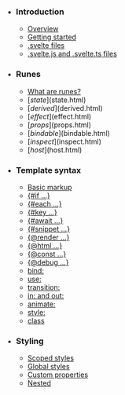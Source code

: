 -   ### Introduction
    
    -   [Overview](overview.html)
    -   [Getting started](getting-started.html)
    -   [.svelte files](svelte-files.html)
    -   [.svelte.js and .svelte.ts files](svelte-js-files.html)
-   ### Runes
    
    -   [What are runes?](what-are-runes.html)
    -   [$state]($state.html)
    -   [$derived]($derived.html)
    -   [$effect]($effect.html)
    -   [$props]($props.html)
    -   [$bindable]($bindable.html)
    -   [$inspect]($inspect.html)
    -   [$host]($host.html)
-   ### Template syntax
    
    -   [Basic markup](basic-markup.html)
    -   [{#if ...}](if.html)
    -   [{#each ...}](each.html)
    -   [{#key ...}](key.html)
    -   [{#await ...}](await.html)
    -   [{#snippet ...}](snippet.html)
    -   [{@render ...}](@render.html)
    -   [{@html ...}](@html.html)
    -   [{@const ...}](@const.html)
    -   [{@debug ...}](@debug.html)
    -   [bind:](bind.html)
    -   [use:](use.html)
    -   [transition:](transition.html)
    -   [in: and out:](in-and-out.html)
    -   [animate:](animate.html)
    -   [style:](style.html)
    -   [class](class.html)
-   ### Styling
    
    -   [Scoped styles](scoped-styles.html)
    -   [Global styles](global-styles.html)
    -   [Custom properties](custom-properties.html)
    -   [Nested <style> elements](nested-style-elements.html)
-   ### Special elements
    
    -   [<svelte:boundary>](svelte-boundary.html)
    -   [<svelte:window>](svelte-window.html)
    -   [<svelte:document>](svelte-document.html)
    -   [<svelte:body>](svelte-body.html)
    -   [<svelte:head>](svelte-head.html)
    -   [<svelte:element>](svelte-element.html)
    -   [<svelte:options>](svelte-options.html)
-   ### Runtime
    
    -   [Stores](stores.html)
    -   [Context](context.html)
    -   [Lifecycle hooks](lifecycle-hooks.html)
    -   [Imperative component API](imperative-component-api.html)
-   ### Misc
    
    -   [Testing](testing.html)
    -   [TypeScript](typescript.html)
    -   [Custom elements](custom-elements.html)
    -   [Svelte 4 migration guide](v4-migration-guide.html)
    -   [Svelte 5 migration guide](v5-migration-guide.html)
    -   [Frequently asked questions](faq.html)
-   ### Reference
    
    -   [svelte](svelte.html)
    -   [svelte/action](svelte-action.html)
    -   [svelte/animate](svelte-animate.html)
    -   [svelte/compiler](svelte-compiler.html)
    -   [svelte/easing](svelte-easing.html)
    -   [svelte/events](svelte-events.html)
    -   [svelte/legacy](svelte-legacy.html)
    -   [svelte/motion](svelte-motion.html)
    -   [svelte/reactivity/window](svelte-reactivity-window.html)
    -   [svelte/reactivity](svelte-reactivity.html)
    -   [svelte/server](svelte-server.html)
    -   [svelte/store](svelte-store.html)
    -   [svelte/transition](svelte-transition.html)
    -   [Compiler errors](compiler-errors.html)
    -   [Compiler warnings](compiler-warnings.html)
    -   [Runtime errors](runtime-errors.html)
    -   [Runtime warnings](runtime-warnings.html)
-   ### Legacy APIs
    
    -   [Overview](legacy-overview.html)
    -   [Reactive let/var declarations](legacy-let.html)
    -   [Reactive $: statements](legacy-reactive-assignments.html)
    -   [export let](legacy-export-let.html)
    -   [$$props and $$restProps](legacy-$$props-and-$$restProps.html)
    -   [on:](legacy-on.html)
    -   [<slot>](legacy-slots.html)
    -   [$$slots](legacy-$$slots.html)
    -   [<svelte:fragment>](legacy-svelte-fragment.html)
    -   [<svelte:component>](legacy-svelte-component.html)
    -   [<svelte:self>](legacy-svelte-self.html)
    -   [Imperative component API](legacy-component-api.html)

SvelteReference

# svelte/transition

### On this page

-   [svelte/transition](svelte-transition.html)
-   [blur](svelte-transition.html#blur)
-   [crossfade](svelte-transition.html#crossfade)
-   [draw](svelte-transition.html#draw)
-   [fade](svelte-transition.html#fade)
-   [fly](svelte-transition.html#fly)
-   [scale](svelte-transition.html#scale)
-   [slide](svelte-transition.html#slide)
-   [BlurParams](svelte-transition.html#BlurParams)
-   [CrossfadeParams](svelte-transition.html#CrossfadeParams)
-   [DrawParams](svelte-transition.html#DrawParams)
-   [EasingFunction](svelte-transition.html#EasingFunction)
-   [FadeParams](svelte-transition.html#FadeParams)
-   [FlyParams](svelte-transition.html#FlyParams)
-   [ScaleParams](svelte-transition.html#ScaleParams)
-   [SlideParams](svelte-transition.html#SlideParams)
-   [TransitionConfig](svelte-transition.html#TransitionConfig)

import {
	`function blur(node: Element, { delay, duration, easing, amount, opacity }?: BlurParams | undefined): TransitionConfig`

Animates a `blur` filter alongside an element’s opacity.

blur,
	`function crossfade({ fallback, ...defaults }: CrossfadeParams & {     fallback?: (node: Element, params: CrossfadeParams, intro: boolean) => TransitionConfig; }): [(node: any, params: CrossfadeParams & {     key: any; }) => () => TransitionConfig, (node: any, params: CrossfadeParams & {     key: any; }) => () => TransitionConfig]`

The `crossfade` function creates a pair of [transitions](transition.html) called `send` and `receive`. When an element is ‘sent’, it looks for a corresponding element being ‘received’, and generates a transition that transforms the element to its counterpart’s position and fades it out. When an element is ‘received’, the reverse happens. If there is no counterpart, the `fallback` transition is used.

crossfade,
	`function draw(node: SVGElement & {     getTotalLength(): number; }, { delay, speed, duration, easing }?: DrawParams | undefined): TransitionConfig`

Animates the stroke of an SVG element, like a snake in a tube. `in` transitions begin with the path invisible and draw the path to the screen over time. `out` transitions start in a visible state and gradually erase the path. `draw` only works with elements that have a `getTotalLength` method, like `&#x3C;path>` and `&#x3C;polyline>`.

draw,
	`function fade(node: Element, { delay, duration, easing }?: FadeParams | undefined): TransitionConfig`

Animates the opacity of an element from 0 to the current opacity for `in` transitions and from the current opacity to 0 for `out` transitions.

fade,
	`function fly(node: Element, { delay, duration, easing, x, y, opacity }?: FlyParams | undefined): TransitionConfig`

Animates the x and y positions and the opacity of an element. `in` transitions animate from the provided values, passed as parameters to the element’s default values. `out` transitions animate from the element’s default values to the provided values.

fly,
	`function scale(node: Element, { delay, duration, easing, start, opacity }?: ScaleParams | undefined): TransitionConfig`

Animates the opacity and scale of an element. `in` transitions animate from the provided values, passed as parameters, to an element’s current (default) values. `out` transitions animate from an element’s default values to the provided values.

scale,
	`function slide(node: Element, { delay, duration, easing, axis }?: SlideParams | undefined): TransitionConfig`

Slides an element in and out.

slide
} from 'svelte/transition';

## blur[](svelte-transition.html#blur)

Animates a `blur` filter alongside an element’s opacity.

function blur(
	node: Element,
	{
		delay,
		duration,
		easing,
		amount,
		opacity
	}?: BlurParams | undefined
): TransitionConfig;

## crossfade[](svelte-transition.html#crossfade)

The `crossfade` function creates a pair of [transitions](transition.html) called `send` and `receive`. When an element is ‘sent’, it looks for a corresponding element being ‘received’, and generates a transition that transforms the element to its counterpart’s position and fades it out. When an element is ‘received’, the reverse happens. If there is no counterpart, the `fallback` transition is used.

function crossfade({
	fallback,
	...defaults
}: CrossfadeParams & {
	fallback?: (
		node: Element,
		params: CrossfadeParams,
		intro: boolean
	) => TransitionConfig;
}): [
	(
		node: any,
		params: CrossfadeParams & {
			key: any;
		}
	) => () => TransitionConfig,
	(
		node: any,
		params: CrossfadeParams & {
			key: any;
		}
	) => () => TransitionConfig
];

## draw[](svelte-transition.html#draw)

Animates the stroke of an SVG element, like a snake in a tube. `in` transitions begin with the path invisible and draw the path to the screen over time. `out` transitions start in a visible state and gradually erase the path. `draw` only works with elements that have a `getTotalLength` method, like `<path>` and `<polyline>`.

function draw(
	node: SVGElement & {
		getTotalLength(): number;
	},
	{
		delay,
		speed,
		duration,
		easing
	}?: DrawParams | undefined
): TransitionConfig;

## fade[](svelte-transition.html#fade)

Animates the opacity of an element from 0 to the current opacity for `in` transitions and from the current opacity to 0 for `out` transitions.

function fade(
	node: Element,
	{ delay, duration, easing }?: FadeParams | undefined
): TransitionConfig;

## fly[](svelte-transition.html#fly)

Animates the x and y positions and the opacity of an element. `in` transitions animate from the provided values, passed as parameters to the element’s default values. `out` transitions animate from the element’s default values to the provided values.

function fly(
	node: Element,
	{
		delay,
		duration,
		easing,
		x,
		y,
		opacity
	}?: FlyParams | undefined
): TransitionConfig;

## scale[](svelte-transition.html#scale)

Animates the opacity and scale of an element. `in` transitions animate from the provided values, passed as parameters, to an element’s current (default) values. `out` transitions animate from an element’s default values to the provided values.

function scale(
	node: Element,
	{
		delay,
		duration,
		easing,
		start,
		opacity
	}?: ScaleParams | undefined
): TransitionConfig;

## slide[](svelte-transition.html#slide)

Slides an element in and out.

function slide(
	node: Element,
	{
		delay,
		duration,
		easing,
		axis
	}?: SlideParams | undefined
): TransitionConfig;

## BlurParams[](svelte-transition.html#BlurParams)

interface BlurParams {…}

delay?: number;

duration?: number;

easing?: EasingFunction;

amount?: number | string;

opacity?: number;

## CrossfadeParams[](svelte-transition.html#CrossfadeParams)

interface CrossfadeParams {…}

delay?: number;

duration?: number | ((len: number) => number);

easing?: EasingFunction;

## DrawParams[](svelte-transition.html#DrawParams)

interface DrawParams {…}

delay?: number;

speed?: number;

duration?: number | ((len: number) => number);

easing?: EasingFunction;

## EasingFunction[](svelte-transition.html#EasingFunction)

type EasingFunction = (t: number) => number;

## FadeParams[](svelte-transition.html#FadeParams)

interface FadeParams {…}

delay?: number;

duration?: number;

easing?: EasingFunction;

## FlyParams[](svelte-transition.html#FlyParams)

interface FlyParams {…}

delay?: number;

duration?: number;

easing?: EasingFunction;

x?: number | string;

y?: number | string;

opacity?: number;

## ScaleParams[](svelte-transition.html#ScaleParams)

interface ScaleParams {…}

delay?: number;

duration?: number;

easing?: EasingFunction;

start?: number;

opacity?: number;

## SlideParams[](svelte-transition.html#SlideParams)

interface SlideParams {…}

delay?: number;

duration?: number;

easing?: EasingFunction;

axis?: 'x' | 'y';

## TransitionConfig[](svelte-transition.html#TransitionConfig)

interface TransitionConfig {…}

delay?: number;

duration?: number;

easing?: EasingFunction;

css?: (t: number, u: number) => string;

tick?: (t: number, u: number) => void;

[Edit this page on GitHub](https://github.com/sveltejs/svelte/edit/main/documentation/docs/98-reference/21-svelte-transition.md)

previous next

[svelte/store](svelte-store.html) [Compiler errors](compiler-errors.html)